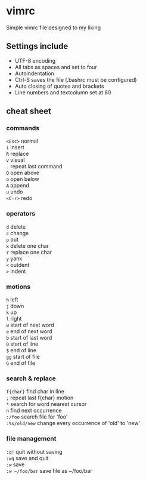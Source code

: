 # vimrc
Simple vimrc file designed to my liking

## Settings include
- UTF-8 encoding
- All tabs as spaces and set to four
- Autoindentation
- Ctrl-S saves the file (.bashrc must be configured)
- Auto closing of quotes and brackets
- Line numbers and textcolumn set at 80

## cheat sheet

### commands
`<Esc>` normal  
`i` insert  
`R` replace  
`v` visual  
`.` repeat last command  
`O` open above  
`o` open below  
`A` append  
`u` undo  
`<C-r>` redo  

### operators
`d` delete  
`c` change  
`p` put  
`x` delete one char  
`r` replace one char  
`y` yank  
`<` outdent  
`>` indent  

### motions
`h` left  
`j` down  
`k` up  
`l` right  
`w` start of next word  
`e` end of next word  
`b` start of last word  
`0` start of line  
`$` end of line  
`gg` start of file  
`G` end of file  

### search & replace
`f{char}` find char in line  
`;` repeat last f{char} motion  
`*` search for word nearest cursor  
`n` find next occurrence   
`:/foo` search file for 'foo'  
`:%s/old/new` change every occurrence of 'old' to 'new'  

### file management
`:q!` quit without saving  
`:wq` save and quit  
`:w` save  
`:w ~/foo/bar` save file as ~/foo/bar  

